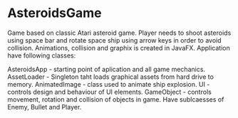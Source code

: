 # AsteroidsGame 
Game based on classic Atari asteroid game. Player needs to shoot asteroids using space bar and rotate space ship
using arrow keys in order to avoid collision. Animations, collision and graphix is created in JavaFX.
Application have following classes:

AsteroidsApp - starting point of aplication and all game mechanics.
AssetLoader - Singleton taht loads graphical assets from hard drive to memory.
AnimatedImage - class used to animate ship explosion.
UI - controls design and behaviour of UI elements.
GameObject - controls movement, rotation and collision of objects in game. Have sublcaesses of Enemy, Bullet and Player.

